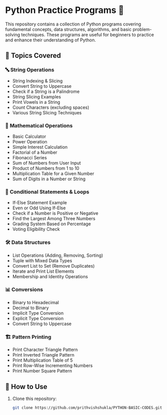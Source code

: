 # Python Practice Programs 🐍

This repository contains a collection of Python programs covering fundamental concepts, data structures, algorithms, and basic problem-solving techniques. These programs are useful for beginners to practice and enhance their understanding of Python.

## 📌 Topics Covered

### 🔤 **String Operations**
- String Indexing & Slicing
- Convert String to Uppercase
- Check if a String is a Palindrome
- String Slicing Examples
- Print Vowels in a String
- Count Characters (excluding spaces)
- Various String Slicing Techniques

### 🔢 **Mathematical Operations**
- Basic Calculator
- Power Operation
- Simple Interest Calculation
- Factorial of a Number
- Fibonacci Series
- Sum of Numbers from User Input
- Product of Numbers from 1 to 10
- Multiplication Table for a Given Number
- Sum of Digits in a Number or String

### 🔄 **Conditional Statements & Loops**
- If-Else Statement Example
- Even or Odd Using If-Else
- Check if a Number is Positive or Negative
- Find the Largest Among Three Numbers
- Grading System Based on Percentage
- Voting Eligibility Check

### 🛠 **Data Structures**
- List Operations (Adding, Removing, Sorting)
- Tuple with Mixed Data Types
- Convert List to Set (Remove Duplicates)
- Iterate and Print List Elements
- Membership and Identity Operations

### 📊 **Conversions**
- Binary to Hexadecimal
- Decimal to Binary
- Implicit Type Conversion
- Explicit Type Conversion
- Convert String to Uppercase

### 🏗 **Pattern Printing**
- Print Character Triangle Pattern
- Print Inverted Triangle Pattern
- Print Multiplication Table of 5
- Print Row-Wise Incrementing Numbers
- Print Number Square Pattern

## 🚀 How to Use

1. Clone this repository:
   ```sh
   git clone https://github.com/prithvishshukla/PYTHON-BASIC-CODES.git

